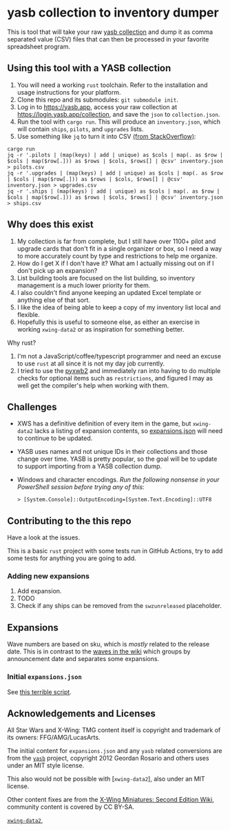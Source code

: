 # yasb collection to inventory dumper

This is tool that will take your raw [yasb collection](https://login.yasb.app/collection)
and dump it as comma separated value (CSV) files that can then be processed
in your favorite spreadsheet program.

## Using this tool with a YASB collection

1. You will need a working `rust` toolchain. Refer to the installation and usage instructions for your platform.
1. Clone this repo and its submodules: `git submodule init`.
1. Log in to <https://yasb.app>, access your raw collection at <https://login.yasb.app/collection>, and save the `json` to `collection.json`.
1. Run the tool with `cargo run`. This will produce an `inventory.json`, which will contain
   `ships`, `pilots`, and `upgrades` lists.
1. Use something like `jq` to turn it into CSV [(from StackOverflow)](https://stackoverflow.com/questions/32960857/how-to-convert-arbitrary-simple-json-to-csv-using-jq):

```shell
cargo run
jq -r '.pilots | (map(keys) | add | unique) as $cols | map(. as $row | $cols | map($row[.])) as $rows | $cols, $rows[] | @csv' inventory.json > pilots.csv
jq -r '.upgrades | (map(keys) | add | unique) as $cols | map(. as $row | $cols | map($row[.])) as $rows | $cols, $rows[] | @csv' inventory.json > upgrades.csv
jq -r '.ships | (map(keys) | add | unique) as $cols | map(. as $row | $cols | map($row[.])) as $rows | $cols, $rows[] | @csv' inventory.json > ships.csv
```

## Why does this exist

1. My collection is far from complete, but I still have over 1100+ pilot and
   upgrade cards that don't fit in a single organizer
   or box, so I need a way to more accurately count by type and restrictions to
   help me organize.
1. How do I get X if I don't have it? What am I actually missing out
   on if I don't pick up an expansion?
1. List building tools are focused on the list building, so inventory management
   is a much lower priority for them.
1. I also couldn't find anyone keeping an updated Excel template or anything else
   of that sort.
1. I like the idea of being able to keep a copy of my inventory list local and
   flexible.
1. Hopefully this is useful to someone else, as either an exercise in working
  `xwing-data2` or as inspiration for something better.

Why rust?

1. I'm not a JavaScript/coffee/typescript programmer and need an excuse
   to use `rust` at all since it is not my day job currently.
2. I tried to use the [pyxwb2](https://pypi.org/project/pyxwb2/) and immediately
   ran into having to do multiple checks for optional items such as `restrictions`,
   and figured I may as well get the compiler's help when working with them.

## Challenges

* XWS has a definitive definition of every item in the game, but `xwing-data2`
  lacks a listing of expansion contents, so
  [expansions.json](src/expansions/expansions.json) will need to continue to be
  updated.
* YASB uses names and not unique IDs in their collections and those change over
  time. YASB is pretty popular, so the goal will be to update to support
  importing from a YASB collection dump.
* Windows and character encodings. *Run the following nonsense in your PowerShell
  session before trying any of this*:

  ```shell
  > [System.Console]::OutputEncoding=[System.Text.Encoding]::UTF8
  ```

## Contributing to the this repo

Have a look at the issues.

This is a basic `rust` project with some tests run in GitHub Actions, try to add
some tests for anything you are going to add.

### Adding new expansions

1. Add expansion.
1. TODO
1. Check if any ships can be removed from the `swzunreleased` placeholder.

## Expansions

Wave numbers are based on sku, which is *mostly* related to the release date.
This is in contrast to the [waves in the wiki](https://xwing-miniatures-second-edition.fandom.com/wiki/Products)
which groups by announcement date and separates some expansions.

### Initial `expansions.json`

See [this terrible script](https://github.com/awsaba/xwing/blob/awsaba/xws-content-dumper/coffeescripts/content/dump-content.coffee).

## Acknowledgements and Licenses

All Star Wars and X-Wing: TMG content itself is copyright and trademark of its
owners: FFG/AMG/LucasArts.

The initial content for `expansions.json` and any `yasb` related conversions
are from the [`yasb`](https://github.com/raithos) project, copyright
2012 Geordan Rosario and others uses under an MIT style license.

This also would not be possible with [`xwing-data2`], also under an MIT license.

Other content fixes are from the [X-Wing Miniatures: Second Edition Wiki](https://xwing-miniatures-second-edition.fandom.com/wiki/X-Wing_Miniatures:_Second_Edition_Wiki),
community content is covered by CC BY-SA.

[`xwing-data2`](https://github.com/guidokessels/xwing-data2),
